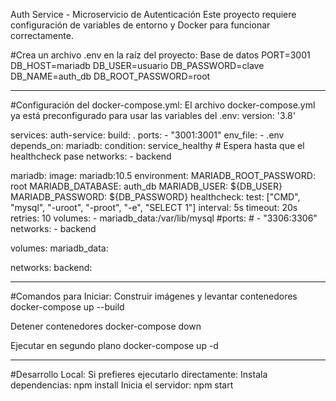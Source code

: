 Auth Service - Microservicio de Autenticación
Este proyecto requiere configuración de variables de entorno y Docker para funcionar correctamente.

#Crea un archivo .env en la raíz del proyecto:
Base de datos
PORT=3001
DB_HOST=mariadb
DB_USER=usuario
DB_PASSWORD=clave
DB_NAME=auth_db
DB_ROOT_PASSWORD=root

---------------------------------------------------------------------------------------

#Configuración del docker-compose.yml:
El archivo docker-compose.yml ya está preconfigurado para usar las variables del .env:
version: '3.8'

services:
  auth-service:
    build: .
    ports:
      - "3001:3001"
    env_file:
      - .env
    depends_on:
      mariadb:
        condition: service_healthy  # Espera hasta que el healthcheck pase
    networks:
      - backend

  mariadb:
    image: mariadb:10.5
    environment:
      MARIADB_ROOT_PASSWORD: root
      MARIADB_DATABASE: auth_db
      MARIADB_USER: ${DB_USER}
      MARIADB_PASSWORD: ${DB_PASSWORD}
    healthcheck:
      test: ["CMD", "mysql", "-uroot", "-proot", "-e", "SELECT 1"]
      interval: 5s
      timeout: 20s
      retries: 10
    volumes:
      - mariadb_data:/var/lib/mysql
    #ports:
    #  - "3306:3306"
    networks:
      - backend

volumes:
  mariadb_data:

networks:
  backend:


-----------------------------------------------

#Comandos para Iniciar:
Construir imágenes y levantar contenedores
docker-compose up --build

Detener contenedores
docker-compose down

Ejecutar en segundo plano
docker-compose up -d

---------------------------------------------

#Desarrollo Local:
Si prefieres ejecutarlo directamente:
Instala dependencias:
npm install
Inicia el servidor:
npm start
